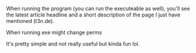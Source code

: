 When running the program (you can run the executeable as well), you'll see the latest article headline and a short description of the page I just have mentioned (t3n.de).

When running exe might change perms

It's pretty simple and not really useful but kinda fun lol. 
